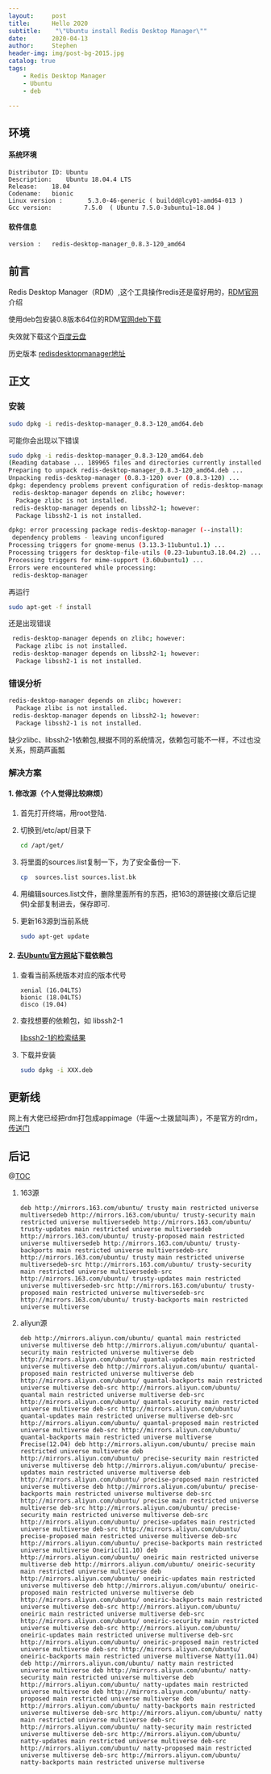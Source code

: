 ```yaml
---
layout:     post
title:      Hello 2020
subtitle:    "\"Ubuntu install Redis Desktop Manager\""
date:       2020-04-13
author:     Stephen
header-img: img/post-bg-2015.jpg
catalog: true
tags:
    - Redis Desktop Manager
    - Ubuntu
    - deb

---
```

## 环境
#### 系统环境
```text
Distributor ID:	Ubuntu
Description:	Ubuntu 18.04.4 LTS
Release:	18.04
Codename:	bionic
Linux version :       5.3.0-46-generic ( buildd@lcy01-amd64-013 ) 
Gcc version:         7.5.0  ( Ubuntu 7.5.0-3ubuntu1~18.04 )
```
#### 软件信息
```text
version : 	redis-desktop-manager_0.8.3-120_amd64
```

## 前言

Redis Desktop Manager（RDM）,这个工具操作redis还是蛮好用的，[RDM官网](https://github.com/uglide/RedisDesktopManager)介绍

使用deb包安装0.8版本64位的RDM[官网deb下载](https://github.com/uglide/RedisDesktopManager/releases/download/0.8.3/redis-desktop-manager_0.8.3-120_amd64.deb)

失效就下载这个[百度云盘](https://pan.baidu.com/s/1cA3jWU)

历史版本 [redisdesktopmanager地址](https://github.com/uglide/RedisDesktopManager/releases)


## 正文

### 安装
```sh
sudo dpkg -i redis-desktop-manager_0.8.3-120_amd64.deb
```


可能你会出现以下错误
```sh
sudo dpkg -i redis-desktop-manager_0.8.3-120_amd64.deb 
(Reading database ... 189965 files and directories currently installed.)
Preparing to unpack redis-desktop-manager_0.8.3-120_amd64.deb ...
Unpacking redis-desktop-manager (0.8.3-120) over (0.8.3-120) ...
dpkg: dependency problems prevent configuration of redis-desktop-manager:
 redis-desktop-manager depends on zlibc; however:
  Package zlibc is not installed.
 redis-desktop-manager depends on libssh2-1; however:
  Package libssh2-1 is not installed.

dpkg: error processing package redis-desktop-manager (--install):
 dependency problems - leaving unconfigured
Processing triggers for gnome-menus (3.13.3-11ubuntu1.1) ...
Processing triggers for desktop-file-utils (0.23-1ubuntu3.18.04.2) ...
Processing triggers for mime-support (3.60ubuntu1) ...
Errors were encountered while processing:
 redis-desktop-manager
```
再运行
```sh
sudo apt-get -f install
```
还是出现错误
```sh
 redis-desktop-manager depends on zlibc; however:
  Package zlibc is not installed.
 redis-desktop-manager depends on libssh2-1; however:
  Package libssh2-1 is not installed.
```
### 错误分析
```sh
redis-desktop-manager depends on zlibc; however:
  Package zlibc is not installed.
 redis-desktop-manager depends on libssh2-1; however:
  Package libssh2-1 is not installed.
```
缺少zlibc、libssh2-1依赖包,根据不同的系统情况，依赖包可能不一样，不过也没关系，照葫芦画瓢
### 解决方案
#### 1. 修改源（个人觉得比较麻烦）

   1. 首先打开终端，用root登陆.

   2. 切换到/etc/apt/目录下

      ```sh
      cd /apt/get/
      ```

   3. 将里面的sources.list复制一下，为了安全备份一下.

      ```sh
      cp  sources.list sources.list.bk
      ```

   4. 用编辑sources.list文件，删除里面所有的东西，把163的源链接(文章后记提供)全部复制进去，保存即可.

   5. 更新163源到当前系统

      ```sh
      sudo apt-get update
      ```


#### 2. 去[Ubuntu官方网站](https://packages.ubuntu.com/)下载依赖包

   1. 查看当前系统版本对应的版本代号

      ```
      xenial (16.04LTS)
      bionic (18.04LTS)
      disco (19.04)
      ```

   2. 查找想要的依赖包，如 libssh2-1

      [libssh2-1的检索结果](https://packages.ubuntu.com/search?keywords=libssh2-1&searchon=names&suite=eoan&section=all)

   3. 下载并安装

      ```sh
      sudo dpkg -i XXX.deb
      ```

## 更新线
网上有大佬已经把rdm打包成appimage（牛逼～土拨鼠叫声），不是官方的rdm，[传送门](https://github.com/qishibo/AnotherRedisDesktopManager)

## 后记

@[TOC](这里写自定义目录标题)

1. 163源

   ```list
   deb http://mirrors.163.com/ubuntu/ trusty main restricted universe multiversedeb http://mirrors.163.com/ubuntu/ trusty-security main restricted universe multiversedeb http://mirrors.163.com/ubuntu/ trusty-updates main restricted universe multiversedeb http://mirrors.163.com/ubuntu/ trusty-proposed main restricted universe multiversedeb http://mirrors.163.com/ubuntu/ trusty-backports main restricted universe multiversedeb-src http://mirrors.163.com/ubuntu/ trusty main restricted universe multiversedeb-src http://mirrors.163.com/ubuntu/ trusty-security main restricted universe multiversedeb-src http://mirrors.163.com/ubuntu/ trusty-updates main restricted universe multiversedeb-src http://mirrors.163.com/ubuntu/ trusty-proposed main restricted universe multiversedeb-src http://mirrors.163.com/ubuntu/ trusty-backports main restricted universe multiverse
   ```

2. aliyun源

   ```
   deb http://mirrors.aliyun.com/ubuntu/ quantal main restricted universe multiverse deb http://mirrors.aliyun.com/ubuntu/ quantal-security main restricted universe multiverse deb http://mirrors.aliyun.com/ubuntu/ quantal-updates main restricted universe multiverse deb http://mirrors.aliyun.com/ubuntu/ quantal-proposed main restricted universe multiverse deb http://mirrors.aliyun.com/ubuntu/ quantal-backports main restricted universe multiverse deb-src http://mirrors.aliyun.com/ubuntu/ quantal main restricted universe multiverse deb-src http://mirrors.aliyun.com/ubuntu/ quantal-security main restricted universe multiverse deb-src http://mirrors.aliyun.com/ubuntu/ quantal-updates main restricted universe multiverse deb-src http://mirrors.aliyun.com/ubuntu/ quantal-proposed main restricted universe multiverse deb-src http://mirrors.aliyun.com/ubuntu/ quantal-backports main restricted universe multiverse Precise(12.04) deb http://mirrors.aliyun.com/ubuntu/ precise main restricted universe multiverse deb http://mirrors.aliyun.com/ubuntu/ precise-security main restricted universe multiverse deb http://mirrors.aliyun.com/ubuntu/ precise-updates main restricted universe multiverse deb http://mirrors.aliyun.com/ubuntu/ precise-proposed main restricted universe multiverse deb http://mirrors.aliyun.com/ubuntu/ precise-backports main restricted universe multiverse deb-src http://mirrors.aliyun.com/ubuntu/ precise main restricted universe multiverse deb-src http://mirrors.aliyun.com/ubuntu/ precise-security main restricted universe multiverse deb-src http://mirrors.aliyun.com/ubuntu/ precise-updates main restricted universe multiverse deb-src http://mirrors.aliyun.com/ubuntu/ precise-proposed main restricted universe multiverse deb-src http://mirrors.aliyun.com/ubuntu/ precise-backports main restricted universe multiverse Oneiric(11.10) deb http://mirrors.aliyun.com/ubuntu/ oneiric main restricted universe multiverse deb http://mirrors.aliyun.com/ubuntu/ oneiric-security main restricted universe multiverse deb http://mirrors.aliyun.com/ubuntu/ oneiric-updates main restricted universe multiverse deb http://mirrors.aliyun.com/ubuntu/ oneiric-proposed main restricted universe multiverse deb http://mirrors.aliyun.com/ubuntu/ oneiric-backports main restricted universe multiverse deb-src http://mirrors.aliyun.com/ubuntu/ oneiric main restricted universe multiverse deb-src http://mirrors.aliyun.com/ubuntu/ oneiric-security main restricted universe multiverse deb-src http://mirrors.aliyun.com/ubuntu/ oneiric-updates main restricted universe multiverse deb-src http://mirrors.aliyun.com/ubuntu/ oneiric-proposed main restricted universe multiverse deb-src http://mirrors.aliyun.com/ubuntu/ oneiric-backports main restricted universe multiverse Natty(11.04) deb http://mirrors.aliyun.com/ubuntu/ natty main restricted universe multiverse deb http://mirrors.aliyun.com/ubuntu/ natty-security main restricted universe multiverse deb http://mirrors.aliyun.com/ubuntu/ natty-updates main restricted universe multiverse deb http://mirrors.aliyun.com/ubuntu/ natty-proposed main restricted universe multiverse deb http://mirrors.aliyun.com/ubuntu/ natty-backports main restricted universe multiverse deb-src http://mirrors.aliyun.com/ubuntu/ natty main restricted universe multiverse deb-src http://mirrors.aliyun.com/ubuntu/ natty-security main restricted universe multiverse deb-src http://mirrors.aliyun.com/ubuntu/ natty-updates main restricted universe multiverse deb-src http://mirrors.aliyun.com/ubuntu/ natty-proposed main restricted universe multiverse deb-src http://mirrors.aliyun.com/ubuntu/ natty-backports main restricted universe multiverse
   ```

   